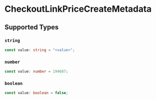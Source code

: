 # CheckoutLinkPriceCreateMetadata


## Supported Types

### `string`

```typescript
const value: string = "<value>";
```

### `number`

```typescript
const value: number = 194687;
```

### `boolean`

```typescript
const value: boolean = false;
```

